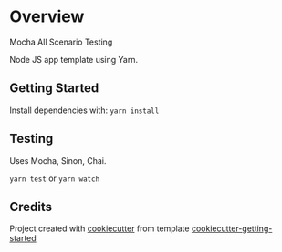 # Overview

Mocha All Scenario Testing

Node JS app template using Yarn.

## Getting Started

Install dependencies with: `yarn install`

## Testing

Uses Mocha, Sinon, Chai.

`yarn test` or `yarn watch`

## Credits

Project created with [cookiecutter](https://github.com/cookiecutter/cookiecutter)
 from template [cookiecutter-getting-started](https://github.com/rt-learn-es6/cookiecutter-default)
